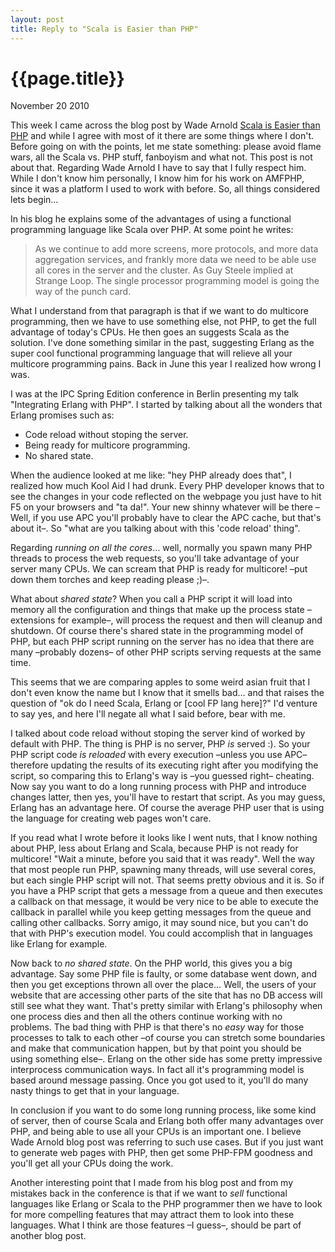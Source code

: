 ```yaml
---
layout: post
title: Reply to "Scala is Easier than PHP"
---
```


# {{page.title}} #

<span class="meta">November 20 2010</span>

This week I came across the blog post by Wade Arnold [Scala is Easier than PHP](http://wadearnold.com/blog/scala/scala-is-easier-than-php) and while I agree with most of it there are some things where I don't. Before going on with the points, let me state something: please avoid flame wars, all the Scala vs. PHP stuff, fanboyism and what not. This post is not about that. Regarding Wade Arnold I have to say that I fully respect him. While I don't know him personally, I know him for his work on AMFPHP, since it was a platform I used to work with before. So, all things considered lets begin…

In his blog he explains some of the advantages of using a functional programming language like Scala over PHP. At some point he writes:

> As we continue to add more screens, more protocols, and more data aggregation services, and frankly more data we need to be able use all cores in the server and the cluster. As Guy Steele implied at Strange Loop. The single processor programming model is going the way of the punch card.

What I understand from that paragraph is that if we want to do multicore programming, then we have to use something else, not PHP, to get the full advantage of today's CPUs. He then goes an suggests Scala as the solution. I've done something similar in the past, suggesting Erlang as the super cool functional programming language that will relieve all your multicore programming pains. Back in June this year I realized how wrong I was.

I was at the IPC Spring Edition conference in Berlin presenting my talk "Integrating Erlang with PHP". I started by talking about all the wonders that Erlang promises such as:

- Code reload without stoping the server.
- Being ready for multicore programming.
- No shared state.

When the audience looked at me like: "hey PHP already does that", I realized how much Kool Aid I had drunk. Every PHP developer knows that to see the changes in your code reflected on the webpage you just have to hit F5 on your browsers and "ta da!". Your new shinny whatever will be there –Well, if you use APC you'll probably have to clear the APC cache, but that's about it–. So "what are you talking about with this 'code reload' thing".

Regarding _running on all the cores_… well, normally you spawn many PHP threads to process the web requests, so you'll take advantage of your server many CPUs. We can scream that PHP is ready for multicore! –put down them torches and	 keep reading please ;)–.

What about _shared state_? When you call a PHP script it will load into memory all the configuration and things that make up the process state –extensions for example–, will process the request and then will cleanup and shutdown. Of course there's shared state in the programming model of PHP, but each PHP script running on the server has no idea that there are many –probably dozens– of other PHP scripts serving requests at the same time.

This seems that we are comparing apples to some weird asian fruit that I don't even know the name but I know that it smells bad… and that raises the question of "ok do I need Scala, Erlang or \[cool FP lang here\]?" I'd venture to say yes, and here I'll negate all what I said before, bear with me.

I talked about code reload without stoping the server kind of worked by default with PHP. The thing is PHP is no server, PHP *is* served :). So your PHP script code *is reloaded* with every execution –unless you use APC– therefore updating the results of its executing right after you modifying the script, so comparing this to Erlang's way is –you guessed right– cheating. Now say you want to do a long running process with PHP and introduce changes latter, then yes, you'll have to restart that script. As you may guess, Erlang has an advantage here. Of course the average PHP user that is using the language for creating web pages won't care.

If you read what I wrote before it looks like I went nuts, that I know nothing about PHP, less about Erlang and Scala, because PHP is not ready for multicore! "Wait a minute, before you said that it was ready". Well the way that most people run PHP, spawning many threads, will use several cores,  but each single PHP script will not. That seems pretty obvious and it is. So if you have a PHP script that gets a message from a queue and then executes a callback on that message, it would be very nice to be able to execute the callback in parallel while you keep getting messages from the queue and calling other callbacks. Sorry amigo, it may sound nice, but you can't do that with PHP's execution model. You could accomplish that in languages like Erlang for example.

Now back to _no shared state_. On the PHP world, this gives you a big advantage. Say some PHP file is faulty, or some database went down, and then you get exceptions thrown all over the place… Well, the users of your website that are accessing other parts of the site that has no DB access will still see what they want. That's pretty similar with Erlang's philosophy when one process dies and then all the others continue working with no problems. The bad thing with PHP is that there's no *easy* way for those processes to talk to each other –of course you can stretch some boundaries and make that communication happen, but by that point you should be using something else–. Erlang on the other side has some pretty impressive interprocess communication ways. In fact all it's programming model is based around message passing. Once you got used to it, you'll do many nasty things to get that in your language.

In conclusion if you want to do some long running process, like some kind of server, then of course Scala and Erlang both offer many advantages over PHP, and being able to use all your CPUs is an important one. I believe Wade Arnold blog post was referring to such use cases. But if you just want to generate web pages with PHP, then get some PHP-FPM goodness and you'll get all your CPUs doing the work.

Another interesting point that I made from his blog post and from my mistakes back in the conference is that if we want to _sell_ functional languages like Erlang or Scala to the PHP programmer then we have to look for more compelling features that may attract them to look into these languages. What I think are those features –I guess–, should be part of another blog post.